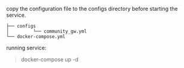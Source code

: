 
copy the configuration file to the configs directory before starting the service.

```
├── configs
│         └── community_gw.yml
└── docker-compose.yml
```

running service:

> docker-compose up -d
